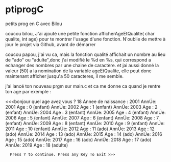 # ptiprogC
petits prog en C avec Bilou

coucou bilou,
J'ai ajouté une petite fonction afficherAgeEtQualite( char qualite, int age) pour te montrer l'usage d'une fonction. N'oublie de mettre à jour le projet via Github, avant de démarrer

coucou papou, j'ai vu ca, mais la fonction qualité affichait un nombre au lieu de "ado" ou "adulte",donc j'ai modifié le %d en %s, qui correspond a echanger des nombres par une chaine de caractère.
et jai aussi donné la valeur [50] a la nomination de la variable ageEtQualite, elle peut donc maintenant afficher jusqu'a 50 caracteres, il me semble.

j'ai lancé ton nouveau prgm sur main.c et ca me donne ca quand je rentre ton age par exemple :
  
  <<<bonjour quel age avez vous ?
      18
      Annee de naissance : 2001
      AnnÚe: 2001 Age : 0 (enfant)
      AnnÚe: 2002 Age : 1 (enfant)
      AnnÚe: 2003 Age : 2 (enfant)
      AnnÚe: 2004 Age : 3 (enfant)
      AnnÚe: 2005 Age : 4 (enfant)
      AnnÚe: 2006 Age : 5 (enfant)
      AnnÚe: 2007 Age : 6 (enfant)
      AnnÚe: 2008 Age : 7 (enfant)
      AnnÚe: 2009 Age : 8 (enfant)
      AnnÚe: 2010 Age : 9 (enfant)
      AnnÚe: 2011 Age : 10 (enfant)
      AnnÚe: 2012 Age : 11 (ado)
      AnnÚe: 2013 Age : 12 (ado)
      AnnÚe: 2014 Age : 13 (ado)
      AnnÚe: 2015 Age : 14 (ado)
      AnnÚe: 2016 Age : 15 (ado)
      AnnÚe: 2017 Age : 16 (ado)
      AnnÚe: 2018 Age : 17 (ado)
      AnnÚe: 2019 Age : 18 (adulte)

      Press Y to continue. Press any Key To Exit >>>
